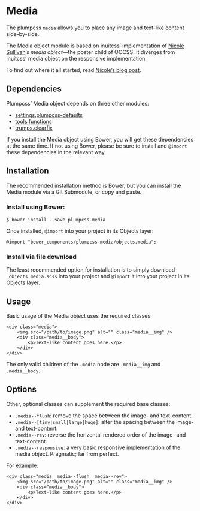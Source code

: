 # Media

The plumpcss `media` allows you to place any image and text-like content side-by-side.

The Media object module is based on inuitcss’ implementation of [Nicole
Sullivan](https://twitter.com/stubbornella)’s <cite>media object</cite>—the
poster child of OOCSS. It diverges from inuitcss’ media object on the responsive implementation.

To find out where it all started, read [Nicole’s blog
post](http://www.stubbornella.org/content/2010/06/25/the-media-object-saves-hundreds-of-lines-of-code/).

## Dependencies

Plumpcss’ Media object depends on three other modules:

* [settings.plumpcss-defaults](https://github.com/plumpcss/settings.defaults)
* [tools.functions](https://github.com/inuitcss/tools.functions)
* [trumps.clearfix](https://github.com/inuitcss/trumps.clearfix)

If you install the Media object using Bower, you will get these dependencies at
the same time. If not using Bower, please be sure to install and `@import` these
dependencies in the relevant way.

## Installation

The recommended installation method is Bower, but you can install the Media
module via a Git Submodule, or copy and paste.

### Install using Bower:

    $ bower install --save plumpcss-media

Once installed, `@import` into your project in its Objects layer:

    @import "bower_components/plumpcss-media/objects.media";

### Install via file download

The least recommended option for installation is to simply download
`_objects.media.scss` into your project and `@import` it into your project in
its Objects layer.

## Usage

Basic usage of the Media object uses the required classes:

    <div class="media">
        <img src="/path/to/image.png" alt="" class="media__img" />
        <div class="media__body">
            <p>Text-like content goes here.</p>
        </div>
    </div>

The only valid children of the `.media` node are `.media__img` and
`.media__body`.

## Options

Other, optional classes can supplement the required base classes:

* `.media--flush`: remove the space between the image- and text-content.
* `.media--[tiny|small|large|huge]`: alter the spacing between the image- and
  text-content.
* `.media--rev`: reverse the horizontal rendered order of the image- and
  text-content.
* `.media--responsive`: a very basic responsive implementation of the media
  object. Pragmatic; far from perfect.

For example:

    <div class="media  media--flush  media--rev">
        <img src="/path/to/image.png" alt="" class="media__img" />
        <div class="media__body">
            <p>Text-like content goes here.</p>
        </div>
    </div>
